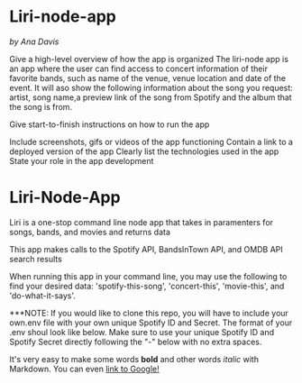 # Liri-node-app
*by Ana Davis*


Give a high-level overview of how the app is organized
The liri-node app is an app where the user can find access to concert information of their favorite bands, such as name of the venue, venue location and date of the event. 
It will aso show the following information about the song you request: artist, song name,a preview link of the song from Spotify and the album that the song is from. 






Give start-to-finish instructions on how to run the app





Include screenshots, gifs or videos of the app functioning
Contain a link to a deployed version of the app
Clearly list the technologies used in the app
State your role in the app development




# Liri-Node-App

Liri is a one-stop command line node app that takes in paramenters for songs, bands, and movies and returns data

This app makes calls to the Spotify API, BandsInTown API,  and OMDB API search results

When running this app in your command line, you may use the following to find your desired data:
'spotify-this-song', 'concert-this', 'movie-this', and 'do-what-it-says'.


***NOTE: If you would like to clone this repo, you will have to include your own.env file with your own unique Spotify ID and Secret. The format of your .env shoul look like below. Make sure to use your unique Spotify ID and Spotify Secret directly following the "-" below with no extra spaces.



It's very easy to make some words **bold** and other words *italic* with Markdown. You can even [link to Google!](http://google.com)